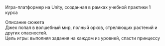 Игра-платформер на Unity, созданная в рамках учебной практики 1 курса  
  
Описание сюжета  
Джек попал в волшебный мир, полный орков, стреляющих растений и других опасностей.   
Цель игры: выполняя задания на каждом из уровней, спасти принцессу
